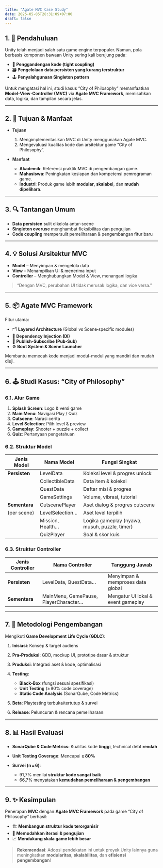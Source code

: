 ```yaml
---
title: "Agate MVC Case Study"
date: 2025-05-05T20:31:09+07:00
draft: false
---
```


## 1. 📖 Pendahuluan

Unity telah menjadi salah satu game engine terpopuler. Namun, pola berbasis komponen bawaan Unity sering kali berujung pada:

* 🔄 **Penggandengan kode (tight coupling)**
* 🗃️ **Pengelolaan data persisten yang kurang terstruktur**
* 🕹️ **Penyalahgunaan Singleton pattern**

Untuk mengatasi hal ini, studi kasus “City of Philosophy” memanfaatkan **Model‑View‑Controller (MVC)** via **Agate MVC Framework**, memisahkan data, logika, dan tampilan secara jelas.

---

## 2. 🎯 Tujuan & Manfaat

* **Tujuan**

  1. Mengimplementasikan MVC di Unity menggunakan Agate MVC.
  2. Mengevaluasi kualitas kode dan arsitektur game “City of Philosophy”.
* **Manfaat**

  * **Akademik**: Referensi praktik MVC di pengembangan game.
  * **Mahasiswa**: Peningkatan kesiapan dan kompetensi pemrograman game.
  * **Industri**: Produk game lebih **modular**, **skalabel**, dan **mudah dipelihara**.

---

## 3. 🔍 Tantangan Umum

* **Data persisten** sulit dikelola antar-scene
* **Singleton overuse** menghambat fleksibilitas dan pengujian
* **Code coupling** mempersulit pemeliharaan & pengembangan fitur baru

---

## 4. 💡 Solusi Arsitektur MVC

* **Model**
  – Menyimpan & mengelola data
* **View**
  – Menampilkan UI & menerima input
* **Controller**
  – Menghubungkan Model & View, menangani logika

> “Dengan MVC, perubahan UI tidak merusak logika, dan vice versa.”

---

## 5. 📦 Agate MVC Framework

Fitur utama:

* 🗂️ **Layered Architecture** (Global vs Scene‑specific modules)
* 🔌 **Dependency Injection (DI)**
* 📣 **Publish‑Subscribe (Pub‑Sub)**
* ⚙️ **Boot System & Scene Launcher**

Membantu memecah kode menjadi modul-modul yang mandiri dan mudah diuji.

---

## 6. 🕹️ Studi Kasus: “City of Philosophy”

### 6.1. Alur Game

1. **Splash Screen**: Logo & versi game
2. **Main Menu**: Navigasi Play / Quiz
3. **Cutscene**: Narasi cerita
4. **Level Selection**: Pilih level & preview
5. **Gameplay**: Shooter + puzzle + collect
6. **Quiz**: Pertanyaan pengetahuan

### 6.2. Struktur Model

| Jenis Model   | Nama Model       | Fungsi Singkat                                |
| ------------- | ---------------- | --------------------------------------------- |
| **Persisten** | LevelData        | Koleksi level & progres unlock                |
|               | CollectibleData  | Data item & koleksi                           |
|               | QuestData        | Daftar misi & progres                         |
|               | GameSettings     | Volume, vibrasi, tutorial                     |
| **Sementara** | CutscenePlayer   | Aset dialog & progres cutscene                |
| (per scene)   | LevelSelection…  | Aset level terpilih                           |
|               | Mission, Health… | Logika gameplay (nyawa, musuh, puzzle, timer) |
|               | QuizPlayer       | Soal & skor kuis                              |

### 6.3. Struktur Controller

| Jenis Controller | Nama Controller                       | Tanggung Jawab                     |
| ---------------- | ------------------------------------- | ---------------------------------- |
| **Persisten**    | LevelData, QuestData…                 | Menyimpan & memproses data global  |
| **Sementara**    | MainMenu, GamePause, PlayerCharacter… | Mengatur UI lokal & event gameplay |

---

## 7. 🧪 Metodologi Pengembangan

Mengikuti **Game Development Life Cycle (GDLC)**:

1. **Inisiasi**: Konsep & target audiens
2. **Pra-Produksi**: GDD, mockup UI, prototipe dasar & struktur
3. **Produksi**: Integrasi aset & kode, optimalisasi
4. **Testing**:

   * **Black‑Box** (fungsi sesuai spesifikasi)
   * **Unit Testing** (≥ 80% code coverage)
   * **Static Code Analysis** (SonarQube, Code Metrics)
5. **Beta**: Playtesting terbuka/tertutup & survei
6. **Release**: Peluncuran & rencana pemeliharaan

---

## 8. 📊 Hasil Evaluasi

* **SonarQube & Code Metrics**: Kualitas kode **tinggi**, technical debt **rendah**
* **Unit Testing Coverage**: Mencapai **≥ 80%**
* **Survei (n = 6)**:

  * 91,7% menilai **struktur kode sangat baik**
  * 66,7% menyatakan **kemudahan pemeliharaan & pengembangan**

---

## 9. ✨ Kesimpulan

Penerapan **MVC** dengan **Agate MVC Framework** pada game “City of Philosophy” berhasil:

* 🏗️ **Membangun struktur kode terorganisir**
* 🔄 **Memudahkan iterasi & pengujian**
* 📈 **Mendukung skala game lebih besar**

> **Rekomendasi**: Adopsi pendekatan ini untuk proyek Unity lainnya guna meningkatkan **modularitas**, **skalabilitas**, dan **efisiensi pengembangan**!